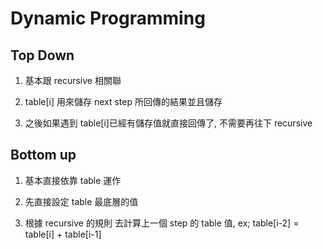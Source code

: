 # Dynamic Programming

## Top Down

1. 基本跟 recursive 相關聯

2. table[i] 用來儲存 next step 所回傳的結果並且儲存

3. 之後如果遇到 table[i]已經有儲存值就直接回傳了, 不需要再往下 recursive

## Bottom up

1. 基本直接依靠 table 運作

2. 先直接設定 table 最底層的值

3. 根據 recursive 的規則 去計算上一個 step 的 table 值, ex; table[i-2] = table[i] + table[i-1]
